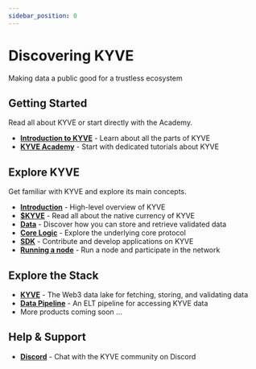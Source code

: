 ```yaml
---
sidebar_position: 0
---
```


# Discovering KYVE

Making data a public good for a trustless ecosystem

## Getting Started

Read all about KYVE or start directly with the Academy.

- **[Introduction to KYVE](/introduction/overview.md)** - Learn about all the parts of KYVE
- **[KYVE Academy](https://kyve.academy)** - Start with dedicated tutorials about KYVE

## Explore KYVE

Get familiar with KYVE and explore its main concepts.

- **[Introduction](/introduction/overview.md)** - High-level overview of KYVE
- **[$KYVE](/token_holders/overview.md)** - Read all about the native currency of KYVE
- **[Data](/data_engineers/adding_data/index.md)** - Discover how you can store and retrieve validated data
- **[Core Logic](/token_holders/overview.md)** - Explore the underlying core protocol
- **[SDK](/web3_devs/kyvejs.md)** - Contribute and develop applications on KYVE
- **[Running a node](/validators/validators_overview.md)** - Run a node and participate in the network

## Explore the Stack

- **[KYVE](https://www.kyve.network/datalake)** - The Web3 data lake for fetching, storing, and validating data
- **[Data Pipeline](https://www.kyve.network/datapipeline)** - An ELT pipeline for accessing KYVE data
- More products coming soon ...

## Help & Support

- **[Discord](https://discord.gg/kyve)** - Chat with the KYVE community on Discord
